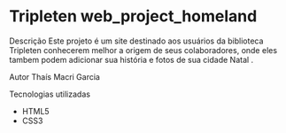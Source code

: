 # Tripleten web_project_homeland

Descrição
Este projeto é um site destinado aos usuários da biblioteca Tripleten conhecerem melhor a origem de seus colaboradores, onde eles tambem podem adicionar sua história e fotos de sua cidade Natal .

Autor
Thaís Macri Garcia

Tecnologias utilizadas

- HTML5
- CSS3
